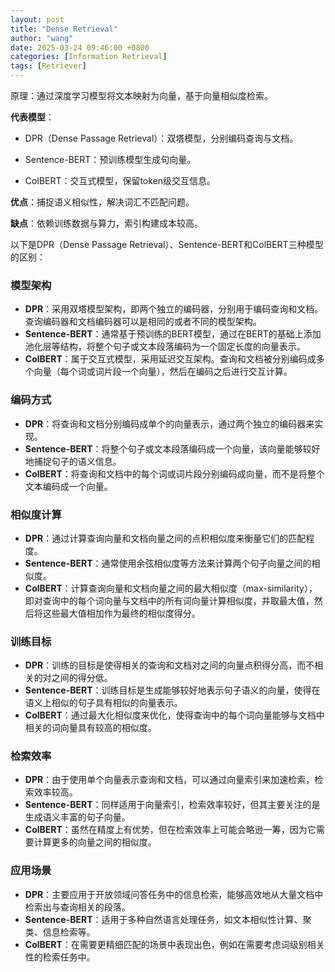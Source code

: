 ```yaml
---
layout: post
title: "Dense Retrieval"
author: "wang"
date: 2025-03-24 09:46:00 +0800
categories: [Information Retrieval]
tags: [Retriever]
---
```

原理：通过深度学习模型将文本映射为向量，基于向量相似度检索。

**代表模型**：

- DPR（Dense Passage Retrieval）：双塔模型，分别编码查询与文档。

- Sentence-BERT：预训练模型生成句向量。

- ColBERT：交互式模型，保留token级交互信息。

**优点**：捕捉语义相似性，解决词汇不匹配问题。

**缺点**：依赖训练数据与算力，索引构建成本较高。

以下是DPR（Dense Passage Retrieval）、Sentence-BERT和ColBERT三种模型的区别：

### 模型架构
- **DPR**：采用双塔模型架构，即两个独立的编码器，分别用于编码查询和文档。查询编码器和文档编码器可以是相同的或者不同的模型架构。
- **Sentence-BERT**：通常基于预训练的BERT模型，通过在BERT的基础上添加池化层等结构，将整个句子或文本段落编码为一个固定长度的向量表示。
- **ColBERT**：属于交互式模型，采用延迟交互架构。查询和文档被分别编码成多个向量（每个词或词片段一个向量），然后在编码之后进行交互计算。

### 编码方式
- **DPR**：将查询和文档分别编码成单个的向量表示，通过两个独立的编码器来实现。
- **Sentence-BERT**：将整个句子或文本段落编码成一个向量，该向量能够较好地捕捉句子的语义信息。
- **ColBERT**：将查询和文档中的每个词或词片段分别编码成向量，而不是将整个文本编码成一个向量。

### 相似度计算
- **DPR**：通过计算查询向量和文档向量之间的点积相似度来衡量它们的匹配程度。
- **Sentence-BERT**：通常使用余弦相似度等方法来计算两个句子向量之间的相似度。
- **ColBERT**：计算查询向量和文档向量之间的最大相似度（max-similarity），即对查询中的每个词向量与文档中的所有词向量计算相似度，并取最大值，然后将这些最大值相加作为最终的相似度得分。

### 训练目标
- **DPR**：训练的目标是使得相关的查询和文档对之间的向量点积得分高，而不相关的对之间的得分低。
- **Sentence-BERT**：训练目标是生成能够较好地表示句子语义的向量，使得在语义上相似的句子具有相似的向量表示。
- **ColBERT**：通过最大化相似度来优化，使得查询中的每个词向量能够与文档中相关的词向量具有较高的相似度。

### 检索效率
- **DPR**：由于使用单个向量表示查询和文档，可以通过向量索引来加速检索，检索效率较高。
- **Sentence-BERT**：同样适用于向量索引，检索效率较好，但其主要关注的是生成语义丰富的句子向量。
- **ColBERT**：虽然在精度上有优势，但在检索效率上可能会略逊一筹，因为它需要计算更多的向量之间的相似度。

### 应用场景
- **DPR**：主要应用于开放领域问答任务中的信息检索，能够高效地从大量文档中检索出与查询相关的段落。
- **Sentence-BERT**：适用于多种自然语言处理任务，如文本相似性计算、聚类、信息检索等。
- **ColBERT**：在需要更精细匹配的场景中表现出色，例如在需要考虑词级别相关性的检索任务中。